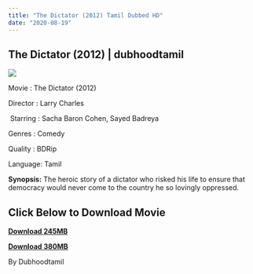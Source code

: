 ```yaml
---
title: "The Dictator (2012) Tamil Dubbed HD"
date: "2020-08-19"
---
```


## **The Dictator (2012) | dubhoodtamil**

[![](https://1.bp.blogspot.com/-sd_Zjyyb5og/XzvO0-m92OI/AAAAAAAABCQ/hHii6tTupe0gn_eJf59TZEHsaktbIDIUwCLcBGAsYHQ/w346-h512/images{7c91919003b18fbfe18f8d0a8715b92cf9e57c9a8b9d318e5deae4019927ce00}2B{7c91919003b18fbfe18f8d0a8715b92cf9e57c9a8b9d318e5deae4019927ce00}252827{7c91919003b18fbfe18f8d0a8715b92cf9e57c9a8b9d318e5deae4019927ce00}2529.jpeg)](https://1.bp.blogspot.com/-sd_Zjyyb5og/XzvO0-m92OI/AAAAAAAABCQ/hHii6tTupe0gn_eJf59TZEHsaktbIDIUwCLcBGAsYHQ/s674/images{7c91919003b18fbfe18f8d0a8715b92cf9e57c9a8b9d318e5deae4019927ce00}2B{7c91919003b18fbfe18f8d0a8715b92cf9e57c9a8b9d318e5deae4019927ce00}252827{7c91919003b18fbfe18f8d0a8715b92cf9e57c9a8b9d318e5deae4019927ce00}2529.jpeg)

Movie : The Dictator (2012) 

Director : Larry Charles

 Starring : Sacha Baron Cohen, Sayed Badreya 

Genres : Comedy 

Quality : BDRip

Language: Tamil 

**Synopsis:** The heroic story of a dictator who risked his life to ensure that democracy would never come to the country he so lovingly oppressed.

## **Click Below to Download Movie**

**[Download 245MB](https://oncehelp.com/dictator-1)**

**[Download 380MB](https://oncehelp.com/dictator-2)**

By Dubhoodtamil
